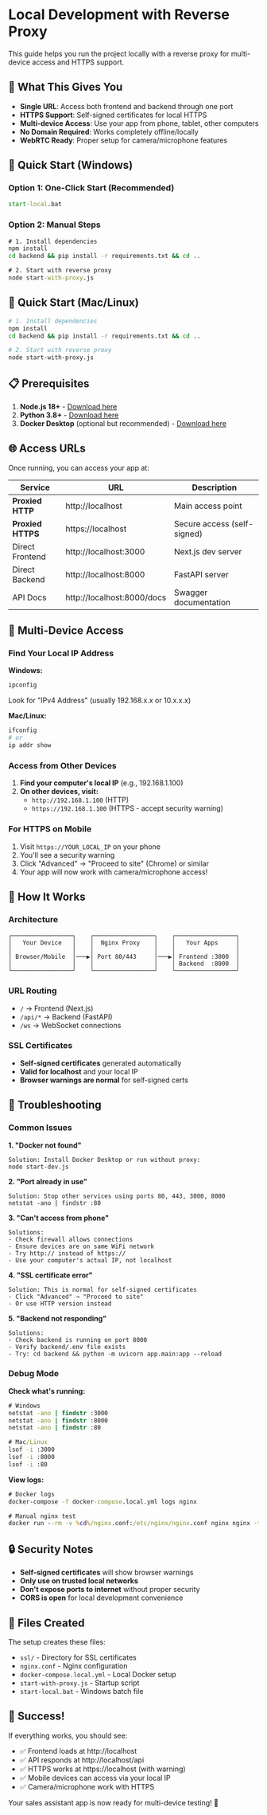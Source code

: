 # Local Development with Reverse Proxy

This guide helps you run the project locally with a reverse proxy for multi-device access and HTTPS support.

## 🎯 What This Gives You

- **Single URL**: Access both frontend and backend through one port
- **HTTPS Support**: Self-signed certificates for local HTTPS
- **Multi-device Access**: Use your app from phone, tablet, other computers
- **No Domain Required**: Works completely offline/locally
- **WebRTC Ready**: Proper setup for camera/microphone features

## 🚀 Quick Start (Windows)

### Option 1: One-Click Start (Recommended)
```cmd
start-local.bat
```

### Option 2: Manual Steps
```cmd
# 1. Install dependencies
npm install
cd backend && pip install -r requirements.txt && cd ..

# 2. Start with reverse proxy
node start-with-proxy.js
```

## 🚀 Quick Start (Mac/Linux)

```bash
# 1. Install dependencies
npm install
cd backend && pip install -r requirements.txt && cd ..

# 2. Start with reverse proxy
node start-with-proxy.js
```

## 📋 Prerequisites

1. **Node.js 18+** - [Download here](https://nodejs.org/)
2. **Python 3.8+** - [Download here](https://python.org/)
3. **Docker Desktop** (optional but recommended) - [Download here](https://docker.com/)

## 🌐 Access URLs

Once running, you can access your app at:

| Service | URL | Description |
|---------|-----|-------------|
| **Proxied HTTP** | http://localhost | Main access point |
| **Proxied HTTPS** | https://localhost | Secure access (self-signed) |
| Direct Frontend | http://localhost:3000 | Next.js dev server |
| Direct Backend | http://localhost:8000 | FastAPI server |
| API Docs | http://localhost:8000/docs | Swagger documentation |

## 📱 Multi-Device Access

### Find Your Local IP Address

**Windows:**
```cmd
ipconfig
```
Look for "IPv4 Address" (usually 192.168.x.x or 10.x.x.x)

**Mac/Linux:**
```bash
ifconfig
# or
ip addr show
```

### Access from Other Devices

1. **Find your computer's local IP** (e.g., 192.168.1.100)
2. **On other devices, visit:**
   - `http://192.168.1.100` (HTTP)
   - `https://192.168.1.100` (HTTPS - accept security warning)

### For HTTPS on Mobile
1. Visit `https://YOUR_LOCAL_IP` on your phone
2. You'll see a security warning
3. Click "Advanced" → "Proceed to site" (Chrome) or similar
4. Your app will now work with camera/microphone access!

## 🔧 How It Works

### Architecture
```
┌─────────────────┐    ┌─────────────────┐    ┌─────────────────┐
│   Your Device   │    │  Nginx Proxy    │    │   Your Apps     │
│                 │    │                 │    │                 │
│ Browser/Mobile  │───▶│ Port 80/443     │───▶│ Frontend :3000  │
│                 │    │                 │    │ Backend  :8000  │
└─────────────────┘    └─────────────────┘    └─────────────────┘
```

### URL Routing
- `/` → Frontend (Next.js)
- `/api/*` → Backend (FastAPI)
- `/ws` → WebSocket connections

### SSL Certificates
- **Self-signed certificates** generated automatically
- **Valid for localhost** and your local IP
- **Browser warnings are normal** for self-signed certs

## 🐛 Troubleshooting

### Common Issues

**1. "Docker not found"**
```
Solution: Install Docker Desktop or run without proxy:
node start-dev.js
```

**2. "Port already in use"**
```
Solution: Stop other services using ports 80, 443, 3000, 8000
netstat -ano | findstr :80
```

**3. "Can't access from phone"**
```
Solutions:
- Check firewall allows connections
- Ensure devices are on same WiFi network
- Try http:// instead of https://
- Use your computer's actual IP, not localhost
```

**4. "SSL certificate error"**
```
Solution: This is normal for self-signed certificates
- Click "Advanced" → "Proceed to site"
- Or use HTTP version instead
```

**5. "Backend not responding"**
```
Solutions:
- Check backend is running on port 8000
- Verify backend/.env file exists
- Try: cd backend && python -m uvicorn app.main:app --reload
```

### Debug Mode

**Check what's running:**
```cmd
# Windows
netstat -ano | findstr :3000
netstat -ano | findstr :8000
netstat -ano | findstr :80

# Mac/Linux
lsof -i :3000
lsof -i :8000
lsof -i :80
```

**View logs:**
```cmd
# Docker logs
docker-compose -f docker-compose.local.yml logs nginx

# Manual nginx test
docker run --rm -v %cd%/nginx.conf:/etc/nginx/nginx.conf nginx nginx -t
```

## 🔒 Security Notes

- **Self-signed certificates** will show browser warnings
- **Only use on trusted local networks**
- **Don't expose ports to internet** without proper security
- **CORS is open** for local development convenience

## 📁 Files Created

The setup creates these files:
- `ssl/` - Directory for SSL certificates
- `nginx.conf` - Nginx configuration
- `docker-compose.local.yml` - Local Docker setup
- `start-with-proxy.js` - Startup script
- `start-local.bat` - Windows batch file

## 🎉 Success!

If everything works, you should see:
- ✅ Frontend loads at http://localhost
- ✅ API responds at http://localhost/api
- ✅ HTTPS works at https://localhost (with warning)
- ✅ Mobile devices can access via your local IP
- ✅ Camera/microphone work with HTTPS

Your sales assistant app is now ready for multi-device testing! 🚀